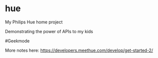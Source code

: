 # hue
My Philips Hue home project

Demonstrating the power of APIs to my kids

#Geekmode

More notes here: https://developers.meethue.com/develop/get-started-2/
